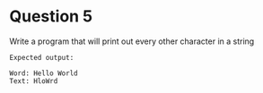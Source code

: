 # Question 5

Write a program that will print out every other character in a string

    Expected output:

    Word: Hello World
    Text: HloWrd
